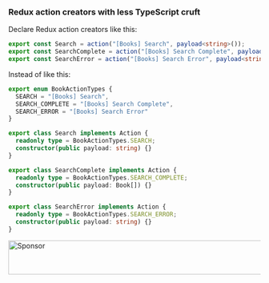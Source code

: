 ### Redux action creators with less TypeScript cruft

Declare Redux action creators like this:

```ts
export const Search = action("[Books] Search", payload<string>());
export const SearchComplete = action("[Books] Search Complete", payload<Book[]>());
export const SearchError = action("[Books] Search Error", payload<string>());
```

Instead of like this:

```ts
export enum BookActionTypes {
  SEARCH = "[Books] Search",
  SEARCH_COMPLETE = "[Books] Search Complete",
  SEARCH_ERROR = "[Books] Search Error"
}

export class Search implements Action {
  readonly type = BookActionTypes.SEARCH;
  constructor(public payload: string) {}
}

export class SearchComplete implements Action {
  readonly type = BookActionTypes.SEARCH_COMPLETE;
  constructor(public payload: Book[]) {}
}

export class SearchError implements Action {
  readonly type = BookActionTypes.SEARCH_ERROR;
  constructor(public payload: string) {}
}
```

<a target='_blank' rel='nofollow' href='https://app.codesponsor.io/link/jZB4ja6SvwGUN4ibgYVgUVYV/cartant/ts-action'>
  <img alt='Sponsor' width='888' height='68' src='https://app.codesponsor.io/embed/jZB4ja6SvwGUN4ibgYVgUVYV/cartant/ts-action.svg' />
</a>

<script>
    (function(i,s,o,g,r,a,m){i['GoogleAnalyticsObject']=r;i[r]=i[r]||function(){
    (i[r].q=i[r].q||[]).push(arguments)},i[r].l=1*new Date();a=s.createElement(o),
    m=s.getElementsByTagName(o)[0];a.async=1;a.src=g;m.parentNode.insertBefore(a,m)
    })(window,document,'script','https://www.google-analytics.com/analytics.js','ga');
    ga('create', 'UA-103034213-2', 'auto');
    ga('send', 'pageview');
</script>